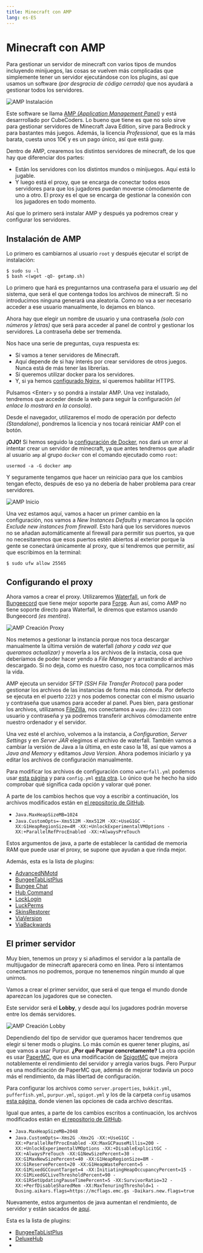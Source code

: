 ```yaml
---
title: Minecraft con AMP
lang: es-ES
---
```


# Minecraft con AMP

Para gestionar un servidor de minecraft con varios tipos de mundos incluyendo minijuegos, las cosas se vuelven más complicadas que simplemente tener un servidor ejecutándose con los plugins, así que usamos un software *(por desgracia de código cerrado)* que nos ayudará a gestionar todos los servidores.

![AMP Instalación](../images/amp-instalacion.png)

Este software se llama [AMP *(Application Management Panel)*](https://cubecoders.com/AMP) y está desarrrollado por CubeCoders. Lo bueno que tiene es que no solo sirve para gestionar servidores de Minecraft Java Edition, sirve para Bedrock y para bastantes más juegos. Además, la licencia *Professional*, que es la más barata, cuesta unos 10€ y es un pago único, así que está guay.

Dentro de AMP, crearemos los distintos servidores de minecraft, de los que hay que diferenciar dos partes:
- Están los servidores con los distintos mundos o minijuegos. Aquí está lo jugable.
- Y luego está el proxy, que se encarga de conectar todos esos servidores para que los jugadores puedan moverse cómodamente de uno a otro. El proxy es el que se encarga de gestionar la conexión con los jugadores en todo momento.

Así que lo primero será instalar AMP y después ya podremos crear y configurar los servidores.

## Instalación de AMP

Lo primero es cambiarnos al usuario `root` y después ejecutar el script de instalación:

```
$ sudo su -l
$ bash <(wget -qO- getamp.sh)
```

Lo primero que hará es preguntarnos una contraseña para el usuario `amp` del sistema, que será el que contenga todos los archivos de minecraft. Si no introducimos ninguna generará una aleatoria. Como no va a ser necesario acceder a ese usuario manualmente, lo dejamos en blanco.

Ahora hay que elegir un nombre de usuario y una contraseña *(solo con números y letras)* que será para acceder al panel de control y gestionar los servidores. La contraseña debe ser tremenda.

Nos hace una serie de preguntas, cuya respuesta es:
- Sí vamos a tener servidores de Minecraft.
- Aquí depende de si hay interés por crear servidores de otros juegos. Nunca está de más tener las librerías.
- Sí queremos utilizar docker para los servidores.
- Y, si ya hemos [configurado Nginx](../equipo/nginx), sí queremos habilitar HTTPS.

Pulsamos \<Enter\>  y so pondrá a instalar AMP. Una vez instalado, tendremos que acceder desde la web para seguir la configuración *(el enlace lo mostrará en la consola)*.

Desde el navegador, utilizaremos el modo de operación por defecto *(Standalone)*, pondremos la licencia y nos tocará reiniciar AMP con el botón.

**¡OJO!** Si hemos seguido la [configuración de Docker](../equipo/docker), nos dará un error al intentar crear un servidor de minecraft, ya que antes tendremos que añadir al usuario `amp` al grupo `docker` con el comando ejecutado como `root`:

```
usermod -a -G docker amp
```

Y seguramente tengamos que hacer un reiniciao para que los cambios tengan efecto, después de eso ya no debería de haber problema para crear servidores.

![AMP Inicio](../images/amp-inicio.png)

Una vez estamos aquí, vamos a hacer un primer cambio en la configuración, nos vamos a *New Instances Defaults* y marcamos la opción *Exclude new instances from firewall*. Esto hará que los servidores nuevos no se añadan automáticamente al firewall para permitir sus puertos, ya que no necesitaremos que esos puertos estén abiertos al exterior porque la gente se conectará únicamente al proxy, que sí tendremos que permitir, así que escribimos en la terminal:
```
$ sudo ufw allow 25565
```

## Configurando el proxy

Ahora vamos a crear el proxy. Utilizaremos [Waterfall](https://papermc.io/downloads#Waterfall), un fork de [Bungeecord](https://www.spigotmc.org/wiki/bungeecord/) que tiene mejor soporte para [Forge](https://files.minecraftforge.net/net/minecraftforge/forge/). Aun así, como AMP no tiene soporte directo para Waterfall, le diremos que estamos usando Bungeecord *(es mentira)*.

![AMP Creación Proxy](../images/amp-creacion-proxy.png)

Nos metemos a gestionar la instancia porque nos toca descargar manualmente la última versión de waterfall *(ahora y cada vez que queramos actualizar)* y moverla a los archivos de la instacia, cosa que deberíamos de poder hacer yendo a *File Manager* y arrastrando el archivo descargado. Si no deja, como es nuestro caso, nos toca complicarnos más la vida.

AMP ejecuta un servidor SFTP *(SSH File Transfer Protocol)* para poder gestionar los archivos de las instancias de forma más cómoda. Por defecto se ejecuta en el puerto `2223` y nos podemos conectar con el mismo usuario y contraseña que usamos para acceder al panel. Pues bien, para gestionar los archivos, utilizamos [FileZilla](https://filezilla-project.org/), nos conectamos a `wupp.dev:2223` con usuario y contraseña y ya podremos transferir archivos cómodamente entre nuestro ordenador y el servidor.

Una vez esté el archivo, volvemos a la instancia, a *Configuration*, *Server Settings* y en *Server JAR* elegimos el archivo de waterfall. También vamos a cambiar la versión de Java a la última, en este caso la 18, así que vamos a *Java and Memory* y editamos *Java Version*. Ahora podemos iniciarlo y ya editar los archivos de configuración manualmente.

Para modificar los archivos de configuración como `waterfall.yml` podemos usar [esta página](https://docs.papermc.io/waterfall/configuration) y para `config.yml` [esta otra](https://www.spigotmc.org/wiki/bungeecord-configuration-guide/). Lo único que he hecho ha sido comprobar qué significa cada opción y valorar qué poner.

A parte de los cambios hechos que voy a escribir a continuación, los archivos modificados están en [el repositorio de GitHub](https://github.com/ComicIvans/server).
- `Java.MaxHeapSizeMB=1024`
- `Java.CustomOpts=-Xms512M -Xmx512M -XX:+UseG1GC -XX:G1HeapRegionSize=4M -XX:+UnlockExperimentalVMOptions -XX:+ParallelRefProcEnabled -XX:+AlwaysPreTouch`

Estos argumentos de java, a parte de establecer la cantidad de memoria RAM que puede usar el proxy, se supone que ayudan a que rinda mejor.

Además, esta es la lista de plugins:
- [AdvancedNMotd](https://www.spigotmc.org/resources/advancednmotd-let-your-motd-smile.58677/)
- [BungeeTabListPlus](https://www.spigotmc.org/resources/bungeetablistplus.313/)
- [Bungee Chat](https://www.spigotmc.org/resources/bungee-chat.12592/)
- [Hub Command](https://www.spigotmc.org/resources/hub-command.57584/)
- [LockLogin](https://www.spigotmc.org/resources/rd-locklogin.75156/)
- [LuckPerms](https://luckperms.net/download)
- [SkinsRestorer](https://www.spigotmc.org/resources/skinsrestorer.2124/)
- [ViaVersion](https://www.spigotmc.org/resources/viaversion.19254/)
- [ViaBackwards](https://www.spigotmc.org/resources/viabackwards.27448/)

## El primer servidor

Muy bien, tenemos un proxy y si añadimos el servidor a la pantalla de multijugador de minecraft aparecerá como en línea. Pero si intentamos conectarnos no podremos, porque no tenenemos ningún mundo al que unirnos.

Vamos a crear el primer servidor, que será el que tenga el mundo donde aparezcan los jugadores que se conecten.

Este servidor será el **Lobby**, y desde aquí los jugadores podrán moverse entre los demás servidores.

![AMP Creación Lobby](../images/amp-creacion-lobby.png)

Dependiendo del tipo de servidor que queramos hacer tendremos que elegir si tener mods o plugins. Lo más común es querer tener plugins, así que vamos a usar Purpur. **¿Por qué Purpur concretamente?** La otra opción es usar [PaperMC](https://papermc.io/downloads#Paper-1.19), que es una modificación de [SpigotMC](https://www.spigotmc.org/) que mejora notablemente el rendimiento del servidor y arregla varios bugs. Pero Purpur es una modificación de PaperMC que, además de mejorar todavía un poco más el rendimiento, da más libertad de configuración.

Para configurar los archivos como `server.properties`, `bukkit.yml`, `pufferfish.yml`, `purpur.yml`, `spigot.yml` y los de la carpeta `config` usamos [esta página](https://purpurmc.org/docs/Configuration/#format), donde vienen las opciones de cada archivo descritas.

Igual que antes, a parte de los cambios escritos a continuación, los archivos modificados están en [el repositorio de GitHub](https://github.com/ComicIvans/server).
- `Java.MaxHeapSizeMB=2048`
- `Java.CustomOpts=-Xms2G -Xmx2G -XX:+UseG1GC -XX:+ParallelRefProcEnabled -XX:MaxGCPauseMillis=200 -XX:+UnlockExperimentalVMOptions -XX:+DisableExplicitGC -XX:+AlwaysPreTouch -XX:G1NewSizePercent=30 -XX:G1MaxNewSizePercent=40 -XX:G1HeapRegionSize=8M -XX:G1ReservePercent=20 -XX:G1HeapWastePercent=5 -XX:G1MixedGCCountTarget=4 -XX:InitiatingHeapOccupancyPercent=15 -XX:G1MixedGCLiveThresholdPercent=90 -XX:G1RSetUpdatingPauseTimePercent=5 -XX:SurvivorRatio=32 -XX:+PerfDisableSharedMem -XX:MaxTenuringThreshold=1 -Dusing.aikars.flags=https://mcflags.emc.gs -Daikars.new.flags=true`

Nuevamente, estos argumentos de java aumentan el rendmiento, de servidor y están sacados de [aquí](https://docs.papermc.io/paper/aikars-flags).

Esta es la lista de plugins:
- [BungeeTabListPlus](https://www.spigotmc.org/resources/bungeetablistplus.313/)
- [DeluxeHub](https://www.spigotmc.org/resources/deluxehub-3-professional-hub-management.49425/)
- 